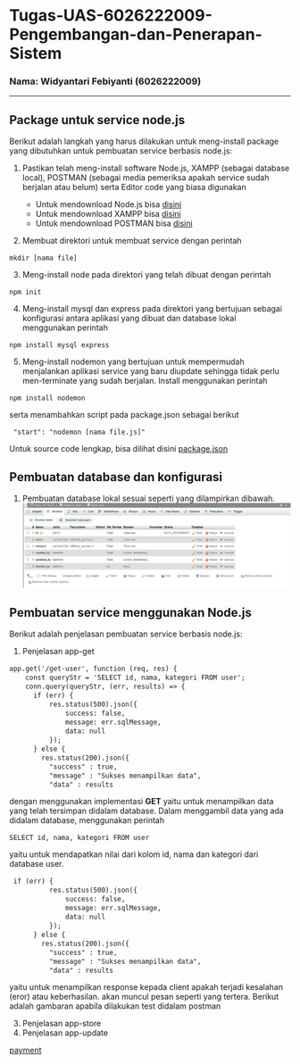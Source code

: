# Tugas-UAS-6026222009-Pengembangan-dan-Penerapan-Sistem

### Nama: Widyantari Febiyanti (6026222009)
-----------------

## Package untuk service node.js
Berikut adalah langkah yang harus dilakukan untuk meng-install package yang dibutuhkan untuk pembuatan service berbasis node.js: 
1. Pastikan telah meng-install software Node.js, XAMPP (sebagai database local), POSTMAN (sebagai media pemeriksa apakah service sudah berjalan atau belum) serta Editor code yang biasa digunakan
    - Untuk mendownload Node.js bisa [disini](https://nodejs.org/en/download)
    - Untuk mendownload XAMPP bisa [disini](https://www.apachefriends.org/download.html)
    - Untuk mendownload POSTMAN bisa [disini](https://www.postman.com/downloads/)

2. Membuat direktori untuk membuat service dengan perintah
```
mkdir [nama file]
```
3. Meng-install node pada direktori yang telah dibuat dengan perintah
```
npm init
```
4. Meng-install mysql dan express pada direktori yang bertujuan sebagai konfigurasi antara aplikasi yang dibuat dan database lokal menggunakan perintah
```
npm install mysql express
```
5. Meng-install nodemon yang bertujuan untuk mempermudah menjalankan aplikasi service yang baru diupdate sehingga tidak perlu men-terminate yang sudah berjalan. Install menggunakan perintah
```
npm install nodemon
```
serta menambahkan script pada package.json sebagai berikut
```
 "start": "nodemon [nama file.js]"
```

Untuk source code lengkap, bisa dilihat disini [package.json](https://github.com/widyantarif/Tugas-UAS-6026222009-Pengembangan-dan-Penerapan-Sistem/blob/main/package.json)

## Pembuatan database dan konfigurasi
1. Pembuatan database lokal sesuai seperti yang dilampirkan dibawah. 
![](https://github.com/widyantarif/Tugas-UAS-6026222009-Pengembangan-dan-Penerapan-Sistem/blob/main/Dokumentasi%20Tugas%20EAS/struktur%20database.JPG)

## Pembuatan service menggunakan Node.js
Berikut adalah penjelasan pembuatan service berbasis node.js:
1. Penjelasan app-get
```
app.get('/get-user', function (req, res) {
    const queryStr = 'SELECT id, nama, kategori FROM user';
    conn.query(queryStr, (err, results) => {
      if (err) {
          res.status(500).json({
              success: false,
              message: err.sqlMessage,
              data: null
          });
      } else {
        res.status(200).json({
          "success" : true,
          "message" : "Sukses menampilkan data",
          "data" : results
```
dengan menggunakan implementasi __GET__ yaitu untuk menampilkan data yang telah tersimpan didalam database. Dalam menggambil data yang ada didalam database, menggunakan perintah
```
SELECT id, nama, kategori FROM user
```
yaitu untuk mendapatkan nilai dari kolom id, nama dan kategori dari database user. 
```
 if (err) {
          res.status(500).json({
              success: false,
              message: err.sqlMessage,
              data: null
          });
      } else {
        res.status(200).json({
          "success" : true,
          "message" : "Sukses menampilkan data",
          "data" : results
  ```
 yaitu untuk menampilkan response kepada client apakah terjadi kesalahan (eror) atau keberhasilan. akan muncul pesan seperti yang tertera. Berikut adalah gambaran apabila dilakukan test didalam postman 
 
3. Penjelasan app-store
4. Penjelasan app-update


[payment](https://github.com/widyantarif/Tugas-UAS-6026222009-Pengembangan-dan-Penerapan-Sistem/blob/main/client/payment.html)
